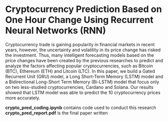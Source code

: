 # Cryptocurrency Prediction Based on One Hour Change Using Recurrent Neural Networks (RNN)

Cryptocurrency trade is gaining popularity in financial markets in recent years, however, the uncertainty and volatility in its price change has risked the investment. Thus, many intelligent forecasting models based on the price changes have been created by the previous researches to predict and analyze the factors affecting popular cryptocurrencies, such as Bitcoin (BTC), Ethereum (ETH) and Litcoin (LTC). In this paper, we build a Gated Recurrent Unit (GRU) model, a Long Short-Term Memory (LSTM) model and a Bidirectional Long-Short Term Memory (Bi-LSTM) model that focus only on two less-studied cryptocurrencies, Cardano and Solana. Our results showed that LSTM model was able to predict the 10 cryptocurrency prices more accurately.

**crypto_pred_coding.ipynb** contains code used to conduct this research
**crypto_pred_report.pdf** is the final paper written
